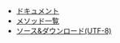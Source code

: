   * [ドキュメント](Docs.md)
  * [メソッド一覧](MethodList.md)
  * [ソース&ダウンロード(UTF-8)](http://moctezuma.googlecode.com/svn/trunk/KEINOS/class.cHatenaApi.inc)